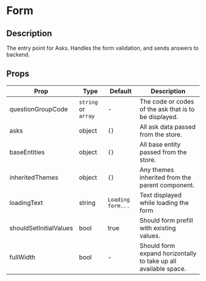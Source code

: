 # Form

## Description

The entry point for Asks. Handles the form validation, and sends answers to backend.

## Props
| Prop | Type | Default | Description |
| ---- | ---- | ------- | ----------- |
| questionGroupCode | `string` or `array` | - | The code or codes of the ask that is to be displayed. |
| asks | object | `{}` | All ask data passed from the store. |
| baseEntities | object | `{}` | All base entity passed from the store.  |
| inheritedThemes | object | `{}` | Any themes inherited from the parent component. |
| loadingText | string | `Loading form...` | Text displayed while loading the form |
| shouldSetInitialValues | bool | true | Should form prefill with existing values. |
| fullWidth | bool | - | Should form expand horizontally to take up all available space. |
